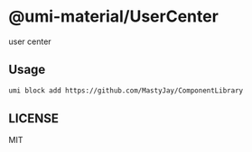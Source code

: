 # @umi-material/UserCenter

user center

## Usage

```sh
umi block add https://github.com/MastyJay/ComponentLibrary
```

## LICENSE

MIT
